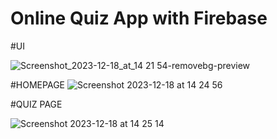 
# Online Quiz App with Firebase

#UI


![Screenshot_2023-12-18_at_14 21 54-removebg-preview](https://github.com/bimalkaf/Android_QuizAppWithFirebase/assets/60041910/53b13a70-6087-409f-894d-c749f6f7d976)



#HOMEPAGE
![Screenshot 2023-12-18 at 14 24 56](https://github.com/bimalkaf/Android_QuizAppWithFirebase/assets/60041910/9986de9f-5cec-4ca0-8d13-962c11db2a5e)



#QUIZ PAGE

![Screenshot 2023-12-18 at 14 25 14](https://github.com/bimalkaf/Android_QuizAppWithFirebase/assets/60041910/d22f0d62-83ba-42a9-a7c3-4c19bd1e183a)
